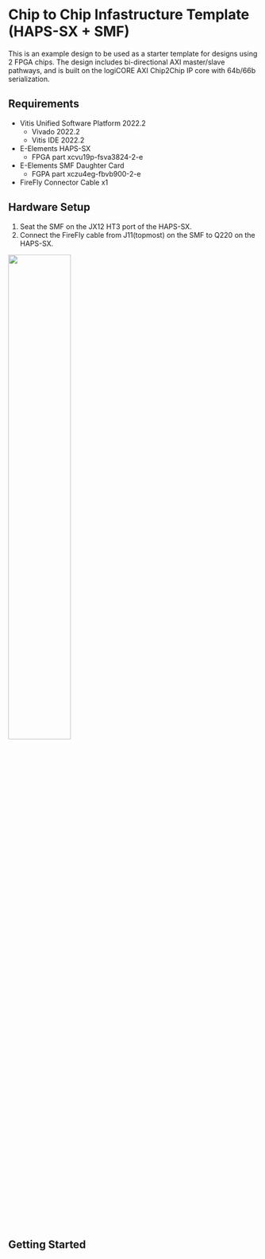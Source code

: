 # Chip to Chip Infastructure Template (HAPS-SX + SMF)
This is an example design to be used as a starter template for designs using 2 FPGA chips.
The design includes bi-directional AXI master/slave pathways, and is built on the logiCORE AXI Chip2Chip IP core with 64b/66b serialization.


## Requirements
* Vitis Unified Software Platform 2022.2
  - Vivado 2022.2
  - Vitis IDE 2022.2
* E-Elements HAPS-SX
  - FPGA part xcvu19p-fsva3824-2-e
* E-Elements SMF Daughter Card
  - FGPA part xczu4eg-fbvb900-2-e
* FireFly Connector Cable x1


## Hardware Setup
1. Seat the SMF on the JX12 HT3 port of the HAPS-SX.
2. Connect the FireFly cable from J11(topmost) on the SMF to Q220 on the HAPS-SX. 

<img src="https://github.com/eefae/sx_c2c_ddr/assets/126219401/dd18820f-6304-4fb9-a4da-667f72ed7ad5" width="50%" heigh="50%">


## Getting Started
